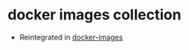 # docker images collection

- Reintegrated in [docker-images](https://github.com/corpusops/docker-images)

